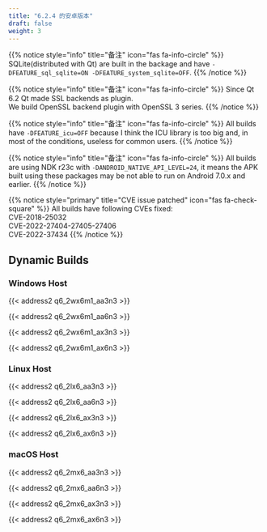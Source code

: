 ```yaml
---
title: "6.2.4 的安卓版本"
draft: false
weight: 3
---
```


{{% notice style="info" title="备注"  icon="fas fa-info-circle" %}}
SQLite(distributed with Qt) are built in the backage and have `-DFEATURE_sql_sqlite=ON -DFEATURE_system_sqlite=OFF`.
{{% /notice %}}

{{% notice style="info" title="备注"  icon="fas fa-info-circle" %}}
Since Qt 6.2 Qt made SSL backends as plugin.  
We build OpenSSL backend plugin with OpenSSL 3 series.
{{% /notice %}}

{{% notice style="info" title="备注"  icon="fas fa-info-circle" %}}
All builds have `-DFEATURE_icu=OFF` because I think the ICU library is too big and, in most of the conditions, useless for common users.
{{% /notice %}}

{{% notice style="info" title="备注"  icon="fas fa-info-circle" %}}
All builds are using NDK r23c with `-DANDROID_NATIVE_API_LEVEL=24`, it means the APK built using these packages may be not able to run on Android 7.0.x and earlier.
{{% /notice %}}

{{% notice style="primary" title="CVE issue patched" icon="fas fa-check-square" %}}
All builds have following CVEs fixed:  
CVE-2018-25032  
CVE-2022-27404-27405-27406  
CVE-2022-37434
{{% /notice %}}

## Dynamic Builds

### Windows Host

{{< address2 q6_2wx6m1_aa3n3 >}}

{{< address2 q6_2wx6m1_aa6n3 >}}

{{< address2 q6_2wx6m1_ax3n3 >}}

{{< address2 q6_2wx6m1_ax6n3 >}}

### Linux Host

{{< address2 q6_2lx6_aa3n3 >}}

{{< address2 q6_2lx6_aa6n3 >}}

{{< address2 q6_2lx6_ax3n3 >}}

{{< address2 q6_2lx6_ax6n3 >}}

### macOS Host

{{< address2 q6_2mx6_aa3n3 >}}

{{< address2 q6_2mx6_aa6n3 >}}

{{< address2 q6_2mx6_ax3n3 >}}

{{< address2 q6_2mx6_ax6n3 >}}
